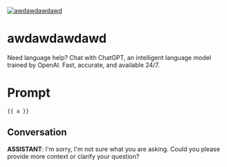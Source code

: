 
[![awdawdawdawd](https://flow-prompt-covers.s3.us-west-1.amazonaws.com/icon/realistic/real_9.png)]()
# awdawdawdawd 
Need language help? Chat with ChatGPT, an intelligent language model trained by OpenAI. Fast, accurate, and available 24/7.

# Prompt

```
{{ a }}
```

## Conversation

**ASSISTANT**: I'm sorry, I'm not sure what you are asking. Could you please provide more context or clarify your question?


